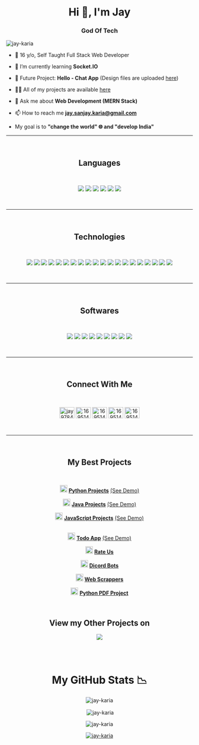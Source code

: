 <h1 align="center">Hi 👋, I'm Jay</h1>
<h3 align="center">God Of Tech</h3>

<p align="left"> <img src="https://komarev.com/ghpvc/?username=jay-karia&label=Profile%20views&color=0e75b6&style=flat" alt="jay-karia" /> </p>

- 👯 16 y/o, Self Taught Full Stack Web Developer

- 🌱 I’m currently learning **Socket.IO**

- 🔮 Future Project: **Hello - Chat App** (Design files are uploaded <a href="https://github.com/Jay-Karia/Hello">here</a>)

- 👨‍💻 All of my projects are available [here](https://github.com/Jay-Karia?tab=repositories)

- 💬 Ask me about **Web Development (MERN Stack)**

- 📫 How to reach me **jay.sanjay.karia@gmail.com**

- My goal is to **"change the world" 🌐 and "develop India"**

---
<br>
<h2 align="center"><b>Languages</b></h2><br>
<p align="center">
<img src = "https://img.shields.io/badge/HTML%205-E34F26?style=for-the-badge&logo=html5&logoColor=white">
<img src = "https://img.shields.io/badge/css%203-%231572B6.svg?style=for-the-badge&logo=css3&logoColor=white">
<img src = "https://img.shields.io/badge/java-%23ED8B00.svg?style=for-the-badge&logo=java&logoColor=white">
<img src = "https://img.shields.io/badge/javascript-%23323330.svg?style=for-the-badge&logo=javascript&logoColor=%23F7DF1E">
<img src = "https://img.shields.io/badge/python-3670A0?style=for-the-badge&logo=python&logoColor=ffdd54">
<img src = "https://img.shields.io/badge/c%23-%23239120.svg?style=for-the-badge&logo=c-sharp&logoColor=white">
</p>
<br>

---

<br>
<h2 align="center"><b>Technologies</b></h2><br>
<p align="center">
<img src="https://img.shields.io/badge/Mongo%20DB-%234ea94b.svg?style=for-the-badge&logo=mongodb&logoColor=white"/>
<img src="https://img.shields.io/badge/express.js-%23404d59.svg?style=for-the-badge&logo=express&logoColor=%2361DAFB"/>
<img src="https://img.shields.io/badge/node.js-6DA55F?style=for-the-badge&logo=node.js&logoColor=white"/>
<img src="https://img.shields.io/badge/react-%2320232a.svg?style=for-the-badge&logo=react&logoColor=%2361DAFB"/>
<img src="https://img.shields.io/badge/redux-%23593d88.svg?style=for-the-badge&logo=redux&logoColor=white"/>
<img src="https://img.shields.io/badge/React_Router-CA4245?style=for-the-badge&logo=react-router&logoColor=white"/>
<img src="https://img.shields.io/badge/react_native-%2320232a.svg?style=for-the-badge&logo=react&logoColor=%2361DAFB"/>
<img src="https://img.shields.io/badge/bootstrap-%23563D7C.svg?style=for-the-badge&logo=bootstrap&logoColor=white"/>
<img src="https://img.shields.io/badge/django-%23092E20.svg?style=for-the-badge&logo=django&logoColor=white"/>
<img src="https://img.shields.io/badge/Electron-191970?style=for-the-badge&logo=Electron&logoColor=white"/>
<img src="https://img.shields.io/badge/flask-%23000.svg?style=for-the-badge&logo=flask&logoColor=white"/>
<img src="https://img.shields.io/badge/JWT-black?style=for-the-badge&logo=JSON%20web%20tokens"/>
<img src="https://img.shields.io/badge/MUI-%230081CB.svg?style=for-the-badge&logo=mui&logoColor=white"/>
<img src="https://img.shields.io/badge/Socket.io-black?style=for-the-badge&logo=socket.io&badgeColor=010101"/>
<img src="https://img.shields.io/badge/markdown-%23000000.svg?style=for-the-badge&logo=markdown&logoColor=white"/>
<img src="https://img.shields.io/badge/-Stackoverflow-FE7A16?style=for-the-badge&logo=stack-overflow&logoColor=white"/>
<img src="https://img.shields.io/badge/github-%23121011.svg?style=for-the-badge&logo=github&logoColor=white"/>
<img src="https://img.shields.io/badge/git-%23F05033.svg?style=for-the-badge&logo=git&logoColor=white"/>
<img src="https://img.shields.io/badge/Postman-FF6C37?style=for-the-badge&logo=postman&logoColor=white"/>
<img src="https://img.shields.io/badge/NPM-%23CB3837.svg?style=for-the-badge&logo=npm&logoColor=white"/>
</p>
<br>

---

<br>
<h2 align="center"><b>Softwares</b></h2><br>
<p align="center">
<img src="https://img.shields.io/badge/Visual%20Studio%20Code-0078d7.svg?style=for-the-badge&logo=visual-studio-code&logoColor=white"/>
<img src="https://img.shields.io/badge/Visual%20Studio-5C2D91.svg?style=for-the-badge&logo=visual-studio&logoColor=white"/>
<img src="https://img.shields.io/badge/Atom-%2366595C.svg?style=for-the-badge&logo=atom&logoColor=white"/>
<img src="https://img.shields.io/badge/Eclipse-FE7A16.svg?style=for-the-badge&logo=Eclipse&logoColor=white"/>
<img src="https://img.shields.io/badge/pycharm-143?style=for-the-badge&logo=pycharm&logoColor=black&color=black&labelColor=green"/>
<img src="https://img.shields.io/badge/Replit-DD1200?style=for-the-badge&logo=Replit&logoColor=white"/>
<img src="https://img.shields.io/badge/sublime_text-%23575757.svg?style=for-the-badge&logo=sublime-text&logoColor=important"/>
<img src="https://img.shields.io/badge/IntelliJIDEA-000000.svg?style=for-the-badge&logo=intellij-idea&logoColor=white"/>
<img src="https://img.shields.io/badge/webstorm-143?style=for-the-badge&logo=webstorm&logoColor=white&color=black"/>
</p>
<br>

---

<br>
<h2 align="center"><b>Connect With Me</b></h2><br>
<p align="center">
<a href="https://twitter.com/jay97844453" target="blank"><img align="center" src="https://raw.githubusercontent.com/rahuldkjain/github-profile-readme-generator/master/src/images/icons/Social/twitter.svg" alt="jay97844453" height="30" width="40" /></a>
<a href="https://stackoverflow.com/users/16951432" target="blank"><img align="center" src="https://raw.githubusercontent.com/rahuldkjain/github-profile-readme-generator/master/src/images/icons/Social/stack-overflow.svg" alt="16951432" height="30" width="40" /></a>
<a href="https://github.com/Jay-Karia" target="blank"><img align="center" src="https://raw.githubusercontent.com/rahuldkjain/github-profile-readme-generator/master/src/images/icons/Social/github.svg" alt="16951432" height="30" width="40" /></a>
<a href="https://codesandbox.io/u/Jay-Karia" target="blank"><img align="center" src="https://raw.githubusercontent.com/rahuldkjain/github-profile-readme-generator/master/src/images/icons/Social/codesandbox.svg" alt="16951432" height="30" width="40" /></a>
<a href="https://replit.com/@JaySK" target="blank"><img align="center" src="https://upload.wikimedia.org/wikipedia/commons/thumb/7/78/New_Replit_Logo.svg/1200px-New_Replit_Logo.svg.png" alt="16951432" height="30" width="40" /></a>
</p>
<br>


---

<br>
<h2 align="center"><b>My Best Projects</b></h2><br>
<p align="center">
<img src="https://cdn.jsdelivr.net/npm/programming-languages-logos/src/python/python.png" height="20"> <a href="https://github.com/Jay-Karia/Python-Projects"><b>Python Projects</b></a> <a href="https://replit.com/@JaySK?path=folder/Python%20Projects">(See Demo)</a><br>
</p>
<p align="center">
<img src="https://cdn.jsdelivr.net/npm/programming-languages-logos/src/java/java.png" height="20"> <a href="https://github.com/Jay-Karia/Java-Projects"><b>Java Projects</b></a> <a href="https://replit.com/@JaySK?path=folder/Java%20Projects">(See Demo)</a><br>
</p>
<p align="center">
<img src="https://cdn.jsdelivr.net/npm/programming-languages-logos/src/javascript/javascript.png" height="20"> <a href="https://github.com/Jay-Karia/JavaScript-Projects"><b>JavaScript Projects</b></a> <a href="https://replit.com/@JaySK">(See Demo)</a><br><br>
</p>

<p align="center"><img src="https://upload.wikimedia.org/wikipedia/commons/thumb/a/a7/React-icon.svg/2300px-React-icon.svg.png" height="20"> <a href="https://github.com/Jay-Karia/Todo-App"><b>Todo App</b></a> <a href="https://jay-karia.github.io/Todo-App/">(See Demo)</a></p>
<p align="center"><img src="https://cdn-icons-png.flaticon.com/512/5968/5968322.png" height="20"> <a href="https://github.com/Jay-Karia/Rate-Us"><b>Rate Us</b></a></p>
<p align="center"><img src="https://play-lh.googleusercontent.com/0oO5sAneb9lJP6l8c6DH4aj6f85qNpplQVHmPmbbBxAukDnlO7DarDW0b-kEIHa8SQ" height="20"> <a href="https://github.com/Jay-Karia/Discord-Bots"><b>Dicord Bots</b></a></p>
<p align="center"><img src="https://avatars.githubusercontent.com/u/28140896?s=280&v=4" height="20"> <a href="https://github.com/Jay-Karia/Web-Scraping"><b>Web Scrappers</b></a></p>
<p align="center"><img src="https://upload.wikimedia.org/wikipedia/commons/thumb/8/87/PDF_file_icon.svg/833px-PDF_file_icon.svg.png" height="20"> <a href="https://github.com/Jay-Karia/PDF-Project"><b>Python PDF Project</b></a></p>

<br>
<h2 align="center"><b>View my Other Projects on</b></h2>
<p align="center"><a href="https://replit.com/@JaySK"><img src="https://img.shields.io/badge/Replit-DD1200?style=for-the-badge&logo=Replit&logoColor=white"/></a></p>

<br>
<br>
<h1 align="center"><b>My GitHub Stats 📉</b></h1>
<p align="center"><img align="center" src="https://github-readme-stats.vercel.app/api/top-langs?username=jay-karia&show_icons=true&locale=en&layout=compact&theme=light" alt="jay-karia" /></p>

<p align="center">&nbsp;<img align="center" src="https://github-readme-stats.vercel.app/api?username=jay-karia&show_icons=true&locale=en&theme=light" alt="jay-karia" /></p>

<p align="center"><img align="center" src="https://github-readme-streak-stats.herokuapp.com/?user=jay-karia&theme=light" alt="jay-karia" /></p>

<p align="center"> <a href="https://github.com/ryo-ma/github-profile-trophy"><img src="https://github-profile-trophy.vercel.app/?username=jay-karia&theme=light&margin-w=15" alt="jay-karia" /></a> </p>
<!-- ## **Technologies I Know 💻**
![MongoDB]()
![Express.js]()
![React.js]()
![Node.js]()
![JSON]()
![JSON Web Tokens]()
![Material UI]() -->
<!---
Jay-Karia/Jay-Karia is a ✨ special ✨ repository because its `README.md` (this file) appears on your GitHub profile.
You can click the Preview link to take a look at your changes.
--->
